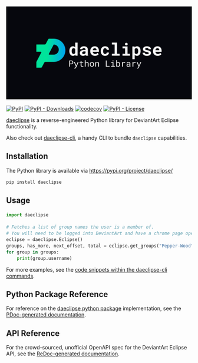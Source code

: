 ![daeclipse Project Banner](assets/banner.png "daeclipse Project Banner")

[![PyPI](https://img.shields.io/pypi/v/daeclipse)](https://pypi.org/project/daeclipse/) [![PyPI - Downloads](https://img.shields.io/pypi/dm/daeclipse)](https://pypi.org/project/daeclipse/) [![codecov](https://codecov.io/gh/Pepper-Wood/daeclipse/branch/main/graph/badge.svg?token=6HRQ3Y58TS)](https://codecov.io/gh/Pepper-Wood/daeclipse) [![PyPI - License](https://img.shields.io/pypi/l/daeclipse)](https://github.com/Pepper-Wood/daeclipse/blob/main/LICENSE)

[daeclipse](https://pypi.org/project/daeclipse/) is a reverse-engineered Python library for DeviantArt Eclipse functionality.

Also check out [daeclipse-cli](https://github.com/Pepper-Wood/daeclipse-cli), a handy CLI to bundle `daeclipse` capabilities.

## Installation

The Python library is available via https://pypi.org/project/daeclipse/

```bash
pip install daeclipse
```

## Usage

```py
import daeclipse

# Fetches a list of group names the user is a member of.
# You will need to be logged into DeviantArt and have a chrome page open.
eclipse = daeclipse.Eclipse()
groups, has_more, next_offset, total = eclipse.get_groups("Pepper-Wood", 0)
for group in groups:
    print(group.username)
```

For more examples, see the [code snippets within the daeclipse-cli commands](https://github.com/Pepper-Wood/daeclipse-cli/tree/main/daeclipse_cli/commands).

## Python Package Reference

For reference on the [daeclipse python package](https://pypi.org/project/daeclipse/) implementation, see the [PDoc-generated documentation](https://www.kathryndipippo.com/daeclipse/python).

## API Reference

For the crowd-sourced, unofficial OpenAPI spec for the DeviantArt Eclipse API, see the [ReDoc-generated documentation](https://www.kathryndipippo.com/daeclipse/api).
